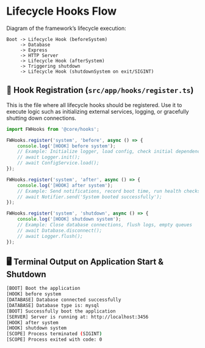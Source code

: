 # Lifecycle Hooks Flow

Diagram of the framework’s lifecycle execution:

```text
Boot -> Lifecycle Hook (beforeSystem) 
     -> Database 
     -> Express 
     -> HTTP Server 
     -> Lifecycle Hook (afterSystem)
     -> Triggering shutdown
     -> Lifecycle Hook (shutdownSystem on exit/SIGINT)
```

## 📂 Hook Registration (`src/app/hooks/register.ts`)

This is the file where all lifecycle hooks should be registered. Use it to execute logic such as initializing external services, logging, or gracefully shutting down connections.

```ts
import FWHooks from '@core/hooks';

FWHooks.register('system', 'before', async () => {
    console.log('[HOOK] before system');
    // Example: Initialize logger, load config, check initial dependencies
    // await Logger.init();
    // await ConfigService.load();
});

FWHooks.register('system', 'after', async () => {
    console.log('[HOOK] after system');
    // Example: Send notifications, record boot time, run health checks
    // await Notifier.send('System booted successfully');
});

FWHooks.register('system', 'shutdown', async () => {
    console.log('[HOOK] shutdown system');
    // Example: Close database connections, flush logs, empty queues
    // await Database.disconnect();
    // await Logger.flush();
});
```

## 🖥️ Terminal Output on Application Start & Shutdown

```bash
[BOOT] Boot the application
[HOOK] before system
[DATABASE] Database connected successfully
[DATABASE] Database type is: mysql
[BOOT] Successfully boot the application
[SERVER] Server is running at: http://localhost:3456
[HOOK] after system
[HOOK] shutdown system
[SCOPE] Process terminated (SIGINT)
[SCOPE] Process exited with code: 0
```